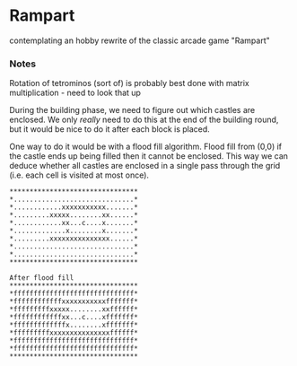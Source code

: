 # Rampart

contemplating an hobby rewrite of the classic arcade game "Rampart"

### Notes

Rotation of tetrominos (sort of) is probably best done with matrix multiplication - need to look that up

During the building phase, we need to figure out which castles are enclosed. We only _really_ need to do this at the end of the building round, but it would be nice to do it after each block is placed.

One way to do it would be with a flood fill algorithm. Flood fill from (0,0) if the castle ends up being filled then it cannot be enclosed. This way we can deduce whether all castles are enclosed in a single pass through the grid (i.e. each cell is visited at most once).

```
********************************
*..............................*
*............xxxxxxxxxxx.......*
*.........xxxxx........xx......*
*............xx...c....x.......*
*.............x........x.......*
*.........xxxxxxxxxxxxxxx......*
*..............................*
*..............................*
********************************

After flood fill
********************************
*ffffffffffffffffffffffffffffff*
*ffffffffffffxxxxxxxxxxxfffffff*
*fffffffffxxxxx........xxffffff*
*ffffffffffffxx...c....xfffffff*
*fffffffffffffx........xfffffff*
*fffffffffxxxxxxxxxxxxxxxffffff*
*ffffffffffffffffffffffffffffff*
*ffffffffffffffffffffffffffffff*
********************************
```
